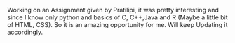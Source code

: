 Working on an Assignment given by Pratilipi, it was pretty interesting and since I know only python and basics of C, C++,Java and R (Maybe a little bit of HTML, CSS). So it is an amazing opportunity for me. Will keep Updating it accordingly.
